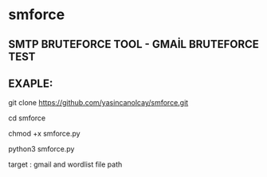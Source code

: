 # smforce
SMTP BRUTEFORCE TOOL - GMAİL BRUTEFORCE TEST
-----------------------------------------------
EXAPLE:
-------
git clone https://github.com/yasincanolcay/smforce.git

cd smforce

chmod +x smforce.py

python3 smforce.py

target : gmail
and 
wordlist file path

